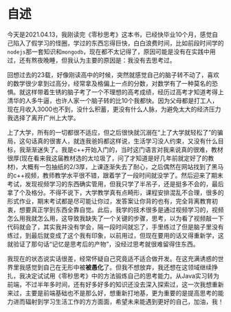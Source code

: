 # 自述

今天是2021.04.13，我刚读完《零秒思考》这本书，已经快毕业10个月，感觉自己陷入了假学习的怪圈，学过的东西忘得巨快，白白浪费时间，比如前段时间学的`nodejs`那一套知识和`mongodb`，现在都不太记得了，原因可能是没有在实践中用过，还有熬夜晚睡，但我认为主要的原因是：我没有去思考过。

回想过去的23载，好像刚读高中的时候，突然就感觉自己的脑子转不动了，喜欢的数学很少拿到过高分，经常拿及格偏上一点的分数，对数学有了一种莫名的恐惧。就这样带着生锈的脑子考了一个不理想的高考成绩，经历过高考才知道考得上清华的人多牛逼，也许人家一个脑子转的比10个我都快。因为父母都是打工人，现在月收入3000也不到，没什么积蓄，更没有什么人脉，为避免太大的经济压力我选择了离开广州上大学。

上了大学，所有的一切都很不适应，但之后很快就沉溺在“上了大学就轻松了”的骗局，这句话真的很害人，就连我爸妈都这样说，生活学习没人约束，又没有什么目标，我渐渐迷失了。我是c++开始入门的，当时这门语言对我来说真的很难，教材很厚(现在看来我这届教材选的太垃圾了，问了才知道是好几年前就定好了的教材)，大概有一包抽纸的2/3厚，上课逐渐失去了耐心，之后偶然在网站找到了黑马的c++视频，教师教学水平很不错，跟着学了一段时间就没学了。然后迎来了期末考试，发现视频学习的东西确实管用，但我只学了半吊子，还是挺多不会的，最后拿了个及格分。不得不说下，大学教学真有点畸形，课程安排混乱不合理，很多的形式作业，期末考试都是尽可能让你过，发答案让你背的也有，完全背离教育初衷，想要真正学到东西全靠自觉。此后，我学的技术很多是通过视频学习的，视频怎么用我就怎么用，这导致我缺失了一个关键的步骤，思考，以为看了视频敲一下代码就会了，其实我并没有学会，隔一段时间就忘了，手里练过了但是脑子里没有练过，到最后就变成了这个我有印象，以前用过，但现在要用的话又得重新学，这就验证了那句话“记忆是思考后的产物”，没经过思考就很难留得住东西。

我现在的状态说实话很差，经常怀疑自己究竟适不适合做开发。在这充满诱惑的世界里我感觉到自己在无形中被**被愚化**了。但我不想放弃，我还想在这领域继续挣扎，我决定试试用《零秒思考》中的方法锻炼自己的思考能力。从Java实习转为前端，不过半年多时间，还有好多好多的知识还没去深入探索过，这一次我想重新来过，主要是前端基础也不是那么好，想重新打地基，更为重要的是提高思考的能力进而辐射到学习生活工作的方方面面，希望未来能遇到更好的自己，加油，我！



